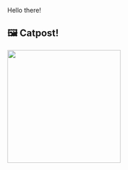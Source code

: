 Hello there!



## 🖼️ Catpost!

<sub>
    <img src="https://cdn2.thecatapi.com/images/aqp.jpg" height="256">
</sub>

